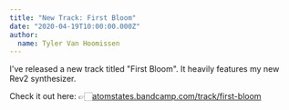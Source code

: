 ```yaml
---
title: "New Track: First Bloom"
date: "2020-04-19T10:00:00.000Z"
author:
  name: Tyler Van Hoomissen
---
```


I've released a new track titled "First Bloom". It heavily features my new Rev2 synthesizer.

Check it out here: 👉🏻[atomstates.bandcamp.com/track/first-bloom](https://atomstates.bandcamp.com/track/first-bloom)

